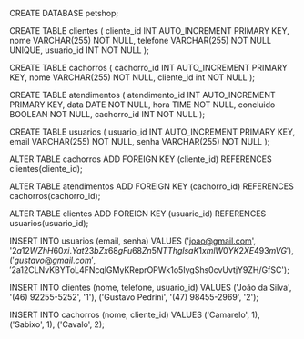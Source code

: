CREATE DATABASE petshop;

CREATE TABLE clientes (
    cliente_id INT AUTO_INCREMENT PRIMARY KEY,
    nome VARCHAR(255) NOT NULL,
    telefone VARCHAR(255) NOT NULL UNIQUE,
    usuario_id INT NOT NULL
);

CREATE TABLE cachorros (
    cachorro_id INT AUTO_INCREMENT PRIMARY KEY,
    nome VARCHAR(255) NOT NULL,
    cliente_id int NOT NULL
);

CREATE TABLE atendimentos (
    atendimento_id INT AUTO_INCREMENT PRIMARY KEY, 
    data DATE NOT NULL, 
    hora TIME NOT NULL, 
    concluido BOOLEAN NOT NULL,
    cachorro_id INT NOT NULL 
); 

CREATE TABLE usuarios (
    usuario_id INT AUTO_INCREMENT PRIMARY KEY, 
    email VARCHAR(255) NOT NULL,
    senha VARCHAR(255) NOT NULL
); 

ALTER TABLE cachorros
ADD FOREIGN KEY (cliente_id) REFERENCES clientes(cliente_id);

ALTER TABLE atendimentos 
ADD FOREIGN KEY (cachorro_id) REFERENCES cachorros(cachorro_id);

ALTER TABLE clientes 
ADD FOREIGN KEY (usuario_id) REFERENCES usuarios(usuario_id);

INSERT INTO usuarios (email, senha)
VALUES ('joao@gmail.com', '$2a$12$WZhH60xi.Yat23bZx68gFu68Zn5NTThglsaK1xmlW0YK2XE493mVG'),
('gustavo@gmail.com', '$2a$12$CLNvKBYToL4FNcqlGMyKReprOPWk1o5IygShs0cvUvtjY9ZH/GfSC');

INSERT INTO clientes (nome, telefone, usuario_id)
VALUES ('João da Silva', '(46) 92255-5252', '1'),
('Gustavo Pedrini', '(47) 98455-2969', '2');

INSERT INTO cachorros (nome, cliente_id)
VALUES ('Camarelo', 1),
('Sabixo', 1),
('Cavalo', 2);